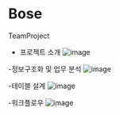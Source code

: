 # Bose
TeamProject
- 프로젝트 소개
![image](https://github.com/3399306/Bose/assets/150914729/0a9205d3-edbc-4cd0-bd1f-3602f5b02a07)

-정보구조화 및 업무 분석
![image](https://github.com/3399306/Bose/assets/150914729/d7e30cc5-5f7d-4c1c-9c2a-91e474c9bab8)

-테이블 설계
![image](https://github.com/3399306/Bose/assets/150914729/b43c8986-b30e-4ce8-b206-edfaad1ffef2)

-워크플로우
![image](https://github.com/3399306/Bose/assets/150914729/1742a44b-ab74-494b-a192-be901130ff87)
